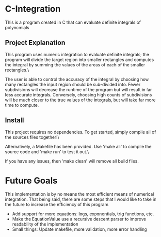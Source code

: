 # C-Integration
This is a program created in C that can evaluate definite integrals of polynomials

## Project Explanation
This program uses numeric integration to evaluate definite integrals; the program will divide the target region into smaller rectangles and computes the integral by summing the values of the areas of each of the smaller rectangles.\

The user is able to control the accuracy of the integral by choosing how many rectangles the input region should be sub-divided into. Fewer subdivisions will decrease the runtime of the program but will result in far less accurate integrals. Conversely, choosing high counts of subdivisions will be much closer to the true values of the integrals, but will take far more time to compute.

## Install
This project requires no dependencies. To get started, simply compile all of the sources files together!\

Alternatively, a Makefile has been provided. Use 'make all' to compile the source code and 'make run' to test it out.\

If you have any issues, then 'make clean' will remove all build files.

# Future Goals
This implementation is by no means the most efficient means of numerical integration. That being said, there are some steps that I would like to take in the future to increase the efficiency of this program. 
* Add support for more equations: logs, exponentials, trig functions, etc.
* Make the EquationValue use a recursive descent parser to improve readability of the implementation
* Small things: Update makefile, more validation, more error handling
